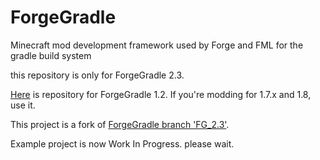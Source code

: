 ForgeGradle
===========

Minecraft mod development framework used by Forge and FML for the gradle build system

this repository is only for ForgeGradle 2.3.

[Here](https://github.com/anatawa12/ForgeGradle-1.2) is repository for ForgeGradle 1.2. If you're modding for 1.7.x and 1.8, use it.

This project is a fork of [ForgeGradle branch 'FG_2.3'](https://github.com/MinecraftForge/ForgeGradle/tree/FG_2.3).

<!-- [Example project found here](https://github.com/anatawa12/ForgeGradle-example) -->

Example project is now Work In Progress. please wait.
